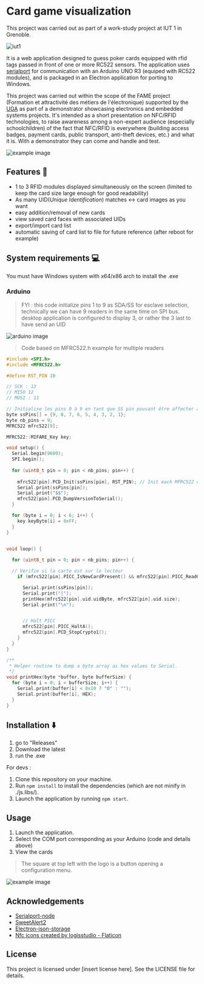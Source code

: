 # Card game visualization

This project was carried out as part of a work-study project at IUT 1 in Grenoble.

![iut1](public/img/IUT1.png)

It is a web application designed to guess poker cards equipped with rfid tags passed in front of one or more RC522 sensors. The application uses [serialport](https://github.com/serialport/node-serialport) for communication with an Arduino UNO R3 (equiped with RC522 modules), and is packaged in an Electron application for porting to Windows.

This project was carried out within the scope of the FAME project (Formation et attractivité des métiers de l'électronique) supported by the [UGA](https://www.univ-grenoble-alpes.fr/) as part of a demonstrator showcasing electronics and embedded systems projects. It's intended as a short presentation on NFC/RFID technologies, to raise awareness among a non-expert audience (especially schoolchildren) of the fact that NFC/RFID is everywhere (building access badges, payment cards, public transport, anti-theft devices, etc.) and what it is. With a demonstrator they can come and handle and test.

![example image](readme_img/1.png)
## Features 🛫

- 1 to 3 RFID modules displayed simultaneously on the screen (limited to keep the card size large enough for good readability)
- As many UID(*Unique Identification*) matches <-> card images as you want
- easy addition/removal of new cards
- view saved card faces with associated UIDs
- export/import card list
- automatic saving of card list to file for future reference (after reboot for example)

## System requirements 💻

You must have Windows system with x64/x86 arch to install the .exe

### Arduino

> FYI : this code initialize pins 1 to 9 as SDA/SS for esclave selection, technically we can have 9 readers in the same time on SPI bus. desktop application is configured to display 3, or rather the 3 last to have send an UID

![arduino image](readme_img/3.jpg)

> Code based on MFRC522.h example for multiple readers
```cpp
#include <SPI.h>
#include <MFRC522.h>

#define RST_PIN 10

// SCK : 13
// MISO 12
// MOSI : 11

// Initialise les pins 0 à 9 en tant que SS pin pouvant être affecter à un RFID via SPI
byte ssPins[] = {9, 8, 7, 6, 5, 4, 3, 2, 1};
byte nb_pins = 9;
MFRC522 mfrc522[9];

MFRC522::MIFARE_Key key;

void setup() { 
  Serial.begin(9600);
  SPI.begin();
  
  for (uint8_t pin = 0; pin < nb_pins; pin++) {
    
    mfrc522[pin].PCD_Init(ssPins[pin], RST_PIN); // Init each MFRC522 card
    Serial.print(ssPins[pin]);
    Serial.print("$$");
    mfrc522[pin].PCD_DumpVersionToSerial();
  }

  for (byte i = 0; i < 6; i++) {
    key.keyByte[i] = 0xFF;
  }
}
 

void loop() {

  for (uint8_t pin = 0; pin < nb_pins; pin++) {

  // Verifie si la carte est sur le lecteur
    if (mfrc522[pin].PICC_IsNewCardPresent() && mfrc522[pin].PICC_ReadCardSerial()) {

      Serial.print(ssPins[pin]);
      Serial.print("|");
      printHex(mfrc522[pin].uid.uidByte, mfrc522[pin].uid.size);
      Serial.print("\n");


      // Halt PICC
      mfrc522[pin].PICC_HaltA();
      mfrc522[pin].PCD_StopCrypto1();
    }
  }
}

/**
 * Helper routine to dump a byte array as hex values to Serial. 
 */
void printHex(byte *buffer, byte bufferSize) {
  for (byte i = 0; i < bufferSize; i++) {
    Serial.print(buffer[i] < 0x10 ? "0" : "");
    Serial.print(buffer[i], HEX);
  }
}
```

## Installation ⬇️

1. go to "Releases"
2. Download the latest
3. run the .exe

For devs :
1. Clone this repository on your machine.
3. Run `npm install` to install the dependencies (which are not minify in ./js.libs/).
4. Launch the application by running `npm start`.

## Usage

1. Launch the application.
3. Select the COM port corresponding as your Arduino (code and details above)
4. View the cards

> The square at top left with the logo is a button opening a configuration menu.

![example image](readme_img/2.PNG)
## Acknowledgements

- [Serialport-node](https://github.com/serialport/node-serialport)
- [SweetAlert2](https://github.com/sweetalert2/sweetalert2)
- [Electron-json-storage](https://github.com/electron-userland/electron-json-storage)
- <a href="https://www.flaticon.com/free-icons/nfc" title="nfc icons">Nfc icons created by logisstudio - Flaticon</a>

## License

This project is licensed under [insert license here]. See the LICENSE file for details.